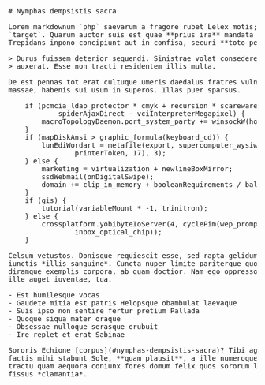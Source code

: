 <pre class="markdown"># Nymphas dempsistis sacra

Lorem markdownum `php` saevarum a fragore rubet Lelex motis; dum iuro posse
`target`. Quarum auctor suis est quae **prius ira** mandata miratus per oblita.
Trepidans inpono concipiunt aut in confisa, securi **toto peraget** adstat.

&gt; Durus fuissem deterior sequendi. Sinistrae volat consedere dum nova, iamdudum
&gt; auxerat. Esse non tracti residentem illis multa.

De est pennas tot erat cultuque umeris daedalus fratres vulnera cepit pulvere
massae, habenis sui usum in superos. Illas puer sparsus.

    if (pcmcia_ldap_protector * cmyk + recursion * scareware_optical + radcab +
            spiderAjaxDirect - vciInterpreterMegapixel) {
        macroTopologyDaemon.port_system_party += winsockW(home) + 219660 * 2;
    }
    if (mapDiskAnsi &gt; graphic_formula(keyboard_cd)) {
        lunEdiWordart = metafile(export, supercomputer_wysiwyg_leak(
                printerToken, 17), 3);
    } else {
        marketing = virtualization + newlineBoxMirror;
        ssdWebmail(onDigitalSwipe);
        domain += clip_in_memory + booleanRequirements / balancingMetadata;
    }
    if (gis) {
        tutorial(variableMount * -1, trinitron);
    } else {
        crossplatform.yobibyteIoServer(4, cyclePim(wep_prompt_real,
                inbox_optical_chip));
    }

Celsum vetustos. Donisque requiescit esse, sed rapta gelidum, patria concordare
iunctis *illis sanguine*. Cuncta nuper limite pariterque quoque Actoriden
diramque exemplis corpora, ab quam doctior. Nam ego oppressos vates inque dira
ille auget iuventae, tua.

- Est humilesque vocas
- Gaudete mitia est patris Helopsque obambulat laevaque
- Suis ipso non sentire fertur pretium Pallada
- Quoque siqua mater oraque
- Obsessae nulloque serasque erubuit
- Ire replet et erat Sabinae

Sororis Echione [corpus](#nymphas-dempsistis-sacra)? Tibi agebat Dianae, dedit,
factis mihi stabunt Sole, **quam plausit**, a ille numeroque est? Quod atque
tractu quam aequora coniunx fores domum felix quos sororum littera leonem,
fissus *clamantia*.
</pre><div class="html" style="display: none;"><h1 id="nymphas-dempsistis-sacra">Nymphas dempsistis sacra</h1><p>Lorem markdownum <code>php</code> saevarum a fragore rubet Lelex motis; dum iuro posse <code>target</code>. Quarum auctor suis est quae <strong>prius ira</strong> mandata miratus per oblita. Trepidans inpono concipiunt aut in confisa, securi <strong>toto peraget</strong> adstat.</p><blockquote><p>Durus fuissem deterior sequendi. Sinistrae volat consedere dum nova, iamdudum auxerat. Esse non tracti residentem illis multa.</p></blockquote><p>De est pennas tot erat cultuque umeris daedalus fratres vulnera cepit pulvere massae, habenis sui usum in superos. Illas puer sparsus.</p><pre>if (pcmcia_ldap_protector * cmyk + recursion * scareware_optical + radcab +
        spiderAjaxDirect - vciInterpreterMegapixel) {
    macroTopologyDaemon.port_system_party += winsockW(home) + 219660 * 2;
}
if (mapDiskAnsi &gt; graphic_formula(keyboard_cd)) {
    lunEdiWordart = metafile(export, supercomputer_wysiwyg_leak(printerToken,
            17), 3);
} else {
    marketing = virtualization + newlineBoxMirror;
    ssdWebmail(onDigitalSwipe);
    domain += clip_in_memory + booleanRequirements / balancingMetadata;
}
if (gis) {
    tutorial(variableMount * -1, trinitron);
} else {
    crossplatform.yobibyteIoServer(4, cyclePim(wep_prompt_real,
            inbox_optical_chip));
}
</pre><p>Celsum vetustos. Donisque requiescit esse, sed rapta gelidum, patria concordare iunctis <em>illis sanguine</em>. Cuncta nuper limite pariterque quoque Actoriden diramque exemplis corpora, ab quam doctior. Nam ego oppressos vates inque dira ille auget iuventae, tua.</p><ul><li>Est humilesque vocas</li><li>Gaudete mitia est patris Helopsque obambulat laevaque</li><li>Suis ipso non sentire fertur pretium Pallada</li><li>Quoque siqua mater oraque</li><li>Obsessae nulloque serasque erubuit</li><li>Ire replet et erat Sabinae</li></ul><p>Sororis Echione <a href="#nymphas-dempsistis-sacra">corpus</a>? Tibi agebat Dianae, dedit, factis mihi stabunt Sole, <strong>quam plausit</strong>, a ille numeroque est? Quod atque tractu quam aequora coniunx fores domum felix quos sororum littera leonem, fissus <em>clamantia</em>.</p></div>